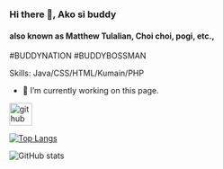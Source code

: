 ### Hi there 👋, Ako si buddy
#### also known as Matthew Tulalian, Choi choi, pogi, etc.,
#BUDDYNATION #BUDDYBOSSMAN 

Skills: Java/CSS/HTML/Kumain/PHP

- 🔭 I’m currently working on this page. 


[<img src='https://cdn.jsdelivr.net/npm/simple-icons@3.0.1/icons/github.svg' alt='github' height='40'>](https://github.com/Matthue)  

[![Top Langs](https://github-readme-stats.vercel.app/api/top-langs/?username=Matthue)](https://github.com/anuraghazra/github-readme-stats)

![GitHub stats](https://github-readme-stats.vercel.app/api?username=Matthue&show_icons=true)  


